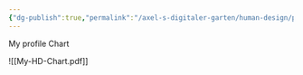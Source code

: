 ```yaml
---
{"dg-publish":true,"permalink":"/axel-s-digitaler-garten/human-design/projector-1-3-with-self-projected-authority/","title":"Projector 1/3 with Self-projected Authority","created":"2025-07-06T16:53:21.584+02:00"}
---
```


My profile Chart


![[My-HD-Chart.pdf]]